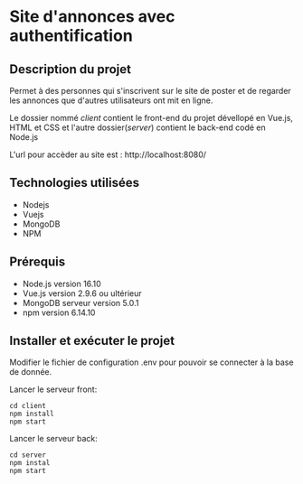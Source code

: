 # Site d'annonces avec authentification

## Description du projet
Permet à des personnes qui s'inscrivent sur 
le site de poster et de regarder les annonces que d'autres utilisateurs ont mit en ligne. 

Le dossier nommé *client* contient le front-end du projet dévellopé en Vue.js, HTML et CSS  et l'autre dossier(*server*)
contient le back-end codé en Node.js

L'url pour accèder au site est : http://localhost:8080/

## Technologies utilisées
- Nodejs
- Vuejs
- MongoDB
- NPM

## Prérequis
- Node.js version 16.10
- Vue.js version 2.9.6 ou ultérieur
- MongoDB serveur version 5.0.1
- npm version 6.14.10
## Installer et exécuter le projet

Modifier le fichier de configuration .env pour pouvoir se connecter à la base de donnée.

Lancer le serveur front:
```
cd client
npm install
npm start
```

Lancer le serveur back:
```
cd server
npm instal
npm start
```